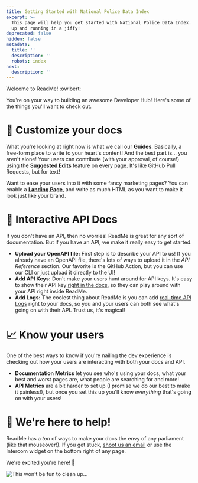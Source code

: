 ```yaml
---
title: Getting Started with National Police Data Index
excerpt: >-
  This page will help you get started with National Police Data Index. You'll be
  up and running in a jiffy!
deprecated: false
hidden: false
metadata:
  title: ''
  description: ''
  robots: index
next:
  description: ''
---
```

Welcome to ReadMe! :owlbert:

You're on your way to building an awesome Developer Hub! Here's some of the things you'll want to check out.

# 📝 Customize your docs

What you're looking at right now is what we call our **Guides**. Basically, a free-form place to write to your heart's content! And the best part is... you aren't alone! Your users can contribute (with your approval, of course!) using the **[Suggested Edits](https://docs.readme.com/docs/suggested-edits)** feature on every page. It's like GitHub Pull Requests, but for text!

Want to ease your users into it with some fancy marketing pages? You can enable a **[Landing Page](https://docs.readme.com/docs/landing-page)**, and write as much HTML as you want to make it look just like your brand.

# 🚦 Interactive API Docs

If you don't have an API, then no worries! ReadMe is great for any sort of documentation. But if you have an API, we make it really easy to get started.

* **Upload your OpenAPI file:** First step is to describe your API to us! If you already have an OpenAPI file, there's lots of ways to upload it in the *API Reference* section. Our favorite is the GitHub Action, but you can use our CLI or just upload it directly to the UI!
* **Add API Keys:** Don't make your users hunt around for API keys. It's easy to show their API key [right in the docs](https://docs.readme.com/docs/custom-login-with-readme), so they can play around with your API right inside ReadMe.
* **Add Logs:** The coolest thing about ReadMe is you can add [real-time API Logs](https://docs.readme.com/main/docs/track-api-usage) right to your docs, so you and your users can both see what's going on with their API. Trust us, it's magical!

# 📈 Know your users

One of the best ways to know if you're nailing the dev experience is checking out how your users are interacting with both your docs and API.

* **Documentation Metrics** let you see who's using your docs, what your best and worst pages are, what people are searching for and more!
* **API Metrics** are a bit harder to set up (I promise we do our best to make it painless!), but once you set this up you'll know *everything* that's going on with your users!

# 💬 We're here to help!

ReadMe has a *ton* of ways to make your docs the envy of any <Glossary>parliament</Glossary> (like that mouseover!). If you get stuck, [shoot us an email](mailto:support@readme.io) or use the Intercom widget on the bottom right of any page.

We're excited you're here! :blue_heart:

![This won't be fun to clean up...](https://owlbert.io/images/popper.gif)
